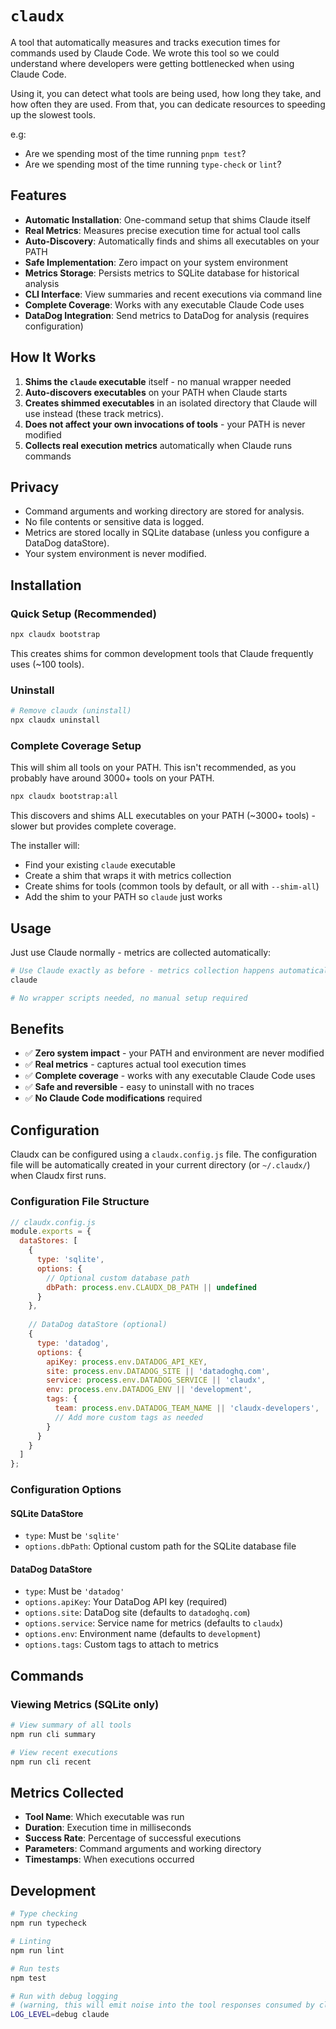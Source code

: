 # `claudx`

A tool that automatically measures and tracks execution times for commands used by Claude Code.
We wrote this tool so we could understand where developers were getting bottlenecked when using Claude Code.

Using it, you can detect what tools are being used, how long they take, and how often they are used.
From that, you can dedicate resources to speeding up the slowest tools.

e.g:

- Are we spending most of the time running `pnpm test`?
- Are we spending most of the time running `type-check` or `lint`?

## Features

- **Automatic Installation**: One-command setup that shims Claude itself
- **Real Metrics**: Measures precise execution time for actual tool calls
- **Auto-Discovery**: Automatically finds and shims all executables on your PATH
- **Safe Implementation**: Zero impact on your system environment  
- **Metrics Storage**: Persists metrics to SQLite database for historical analysis
- **CLI Interface**: View summaries and recent executions via command line
- **Complete Coverage**: Works with any executable Claude Code uses
- **DataDog Integration**: Send metrics to DataDog for analysis (requires configuration)

## How It Works

1. **Shims the `claude` executable** itself - no manual wrapper needed
2. **Auto-discovers executables** on your PATH when Claude starts
3. **Creates shimmed executables** in an isolated directory that Claude will use instead (these track metrics).
4. **Does not affect your own invocations of tools** - your PATH is never modified
5. **Collects real execution metrics** automatically when Claude runs commands

## Privacy

- Command arguments and working directory are stored for analysis.
- No file contents or sensitive data is logged.
- Metrics are stored locally in SQLite database (unless you configure a DataDog dataStore).
- Your system environment is never modified.

## Installation

### Quick Setup (Recommended)

```bash
npx claudx bootstrap
```

This creates shims for common development tools that Claude frequently uses (~100 tools).

### Uninstall

```bash
# Remove claudx (uninstall)
npx claudx uninstall
```

### Complete Coverage Setup

This will shim all tools on your PATH.
This isn't recommended, as you probably have around 3000+ tools on your PATH.

```bash
npx claudx bootstrap:all
```

This discovers and shims ALL executables on your PATH (~3000+ tools) - slower but provides complete coverage.

The installer will:
- Find your existing `claude` executable
- Create a shim that wraps it with metrics collection
- Create shims for tools (common tools by default, or all with `--shim-all`)
- Add the shim to your PATH so `claude` just works

## Usage

Just use Claude normally - metrics are collected automatically:

```bash
# Use Claude exactly as before - metrics collection happens automatically
claude

# No wrapper scripts needed, no manual setup required
```

## Benefits

- ✅ **Zero system impact** - your PATH and environment are never modified
- ✅ **Real metrics** - captures actual tool execution times 
- ✅ **Complete coverage** - works with any executable Claude Code uses
- ✅ **Safe and reversible** - easy to uninstall with no traces
- ✅ **No Claude Code modifications** required

## Configuration

Claudx can be configured using a `claudx.config.js` file. The configuration file will be automatically created in your current directory (or `~/.claudx/`) when Claudx first runs.

### Configuration File Structure

```javascript
// claudx.config.js
module.exports = {
  dataStores: [
    {
      type: 'sqlite',
      options: {
        // Optional custom database path
        dbPath: process.env.CLAUDX_DB_PATH || undefined
      }
    },
    
    // DataDog dataStore (optional)
    {
      type: 'datadog',
      options: {
        apiKey: process.env.DATADOG_API_KEY,
        site: process.env.DATADOG_SITE || 'datadoghq.com',
        service: process.env.DATADOG_SERVICE || 'claudx',
        env: process.env.DATADOG_ENV || 'development',
        tags: {
          team: process.env.DATADOG_TEAM_NAME || 'claudx-developers',
          // Add more custom tags as needed
        }
      }
    }
  ]
};
```

### Configuration Options

#### SQLite DataStore
- `type`: Must be `'sqlite'`
- `options.dbPath`: Optional custom path for the SQLite database file

#### DataDog DataStore
- `type`: Must be `'datadog'`
- `options.apiKey`: Your DataDog API key (required)
- `options.site`: DataDog site (defaults to `datadoghq.com`)
- `options.service`: Service name for metrics (defaults to `claudx`)
- `options.env`: Environment name (defaults to `development`)
- `options.tags`: Custom tags to attach to metrics

## Commands

### Viewing Metrics (SQLite only)

```bash
# View summary of all tools
npm run cli summary

# View recent executions
npm run cli recent
```

## Metrics Collected

- **Tool Name**: Which executable was run
- **Duration**: Execution time in milliseconds
- **Success Rate**: Percentage of successful executions
- **Parameters**: Command arguments and working directory
- **Timestamps**: When executions occurred

## Development

```bash
# Type checking
npm run typecheck

# Linting
npm run lint

# Run tests
npm test
```

```bash
# Run with debug logging
# (warning, this will emit noise into the tool responses consumed by claude)
LOG_LEVEL=debug claude
```
